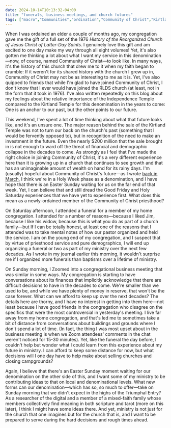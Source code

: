 ```yaml
---
date: 2024-10-14T10:13:32-04:00
title: "funerals, business meetings, and church futures"
tags: ["macro","Communities","ordination","Community of Christ","Kirtland Temple","Independence Temple","Holy Week"]
---
```


When I was ordained an elder a couple of months ago, my congregation gave me the gift of a full set of the 1976 *History of the Reorganized Church of Jesus Christ of Latter-Day Saints*. I genuinely love this gift and am excited to one day make my way through all eight volumes! Yet, it's also gotten me thinking a lot about what I want my service in this denomination—now, of course, named Community of Christ—to look like. In many ways, it's the history of this church that drew me to it when my faith began to crumble: If it weren't for its shared history with the church I grew up in, Community of Christ may not be as interesting to me as it is. Yet, I've also quipped to friends that while I'm glad to have joined Community of Christ, I don't know that I ever would have joined the RLDS church (at least, not in the form that it took in 1976). I've also written repeatedly on this blog about my feelings about the relative importance of the Independence Temple compared to the Kirtland Temple for this denomination in the years to come: One is an anchor to our past, but the other points to our future.

This weekend, I've spent a lot of time thinking about what that future looks like, and it's an unsure one. The major reason behind the sale of the Kirtland Temple was not to turn our back on the church's past (something that I would be fervently opposed to), but in recognition of the need to make an investment in the future. Even the nearly $200 million that the sale brought in is not enough to ward off the threat of financial and demographic collapse in the decades to come. As strongly as I feel that I've made the right choice in joining Community of Christ, it's a very different experience here than it is growing up in a church that continues to see growth and that has an unimaginable amount of wealth on hand for its rainy days. I'm (usually) hopeful about Community of Christ's future—as I wrote [back in March](https://spencergreenhalgh.com/communities/community-of-christ-holy-week/), I think we're in a Holy Week phase as a denomination, and I have hope that there is an Easter Sunday waiting for us on the far end of that week. Yet, I can believe that and still dread the Good Friday and Holy Saturday experiences that we have yet to experience first. What does this mean as a newly-ordained member of the Community of Christ priesthood?

On Saturday afternoon, I attended a funeral for a member of my home congregation. I attended for a number of reasons—because I liked Jim, because I like his widow, because this is what you do as part of a church family—but If I can be totally honest, at least one of the reasons that I attended was to take mental notes of how our pastor organized and held the service. I am on the young end of my congregation, and I suspect that by virtue of priesthood service and pure demographics, I will end up organizing a funeral or two as part of my ministry over the next few decades. As I wrote in my journal earlier this morning, it wouldn't surprise me if I organized more funerals than baptisms over a lifetime of ministry. 

On Sunday morning, I Zoomed into a congregational business meeting that was similar in some ways. My congregation is starting to have conversations about its finances that implicitly acknowledge that there are difficult decisions to have in the decades to come. We're smaller than we used to be, and while we have plenty of money in reserve, that won't be the case forever. What can we afford to keep up over the next decades? The details here are thorny, and I have no interest in getting into them here—not least because I have good friends in the congregation who disagree on the specifics that were the most controversial in yesterday's meeting. I live far away from my home congregation, and that's led me to sometimes take a bit of distance from conversations about buildings and grounds where I don't spend a lot of time. (In fact, the thing I was most upset about in the business meeting is when we Zoom attendees' comments in the chat weren't noticed for 15-30 minutes). Yet, like the funeral the day before, I couldn't help but wonder what I could learn from this experience about my future in ministry. I can afford to keep some distance for now, but what decisions will I one day have to help make about selling churches and closing campgrounds?

Again, I believe that there's an Easter Sunday moment waiting for our denomination on the other side of this, and I want some of my ministry to be contributing ideas to that on local and denominational levels. What new forms can our denomination—which has so, so much to offer—take on Sunday morning that we didn't expect in the highs of the Triumphal Entry? As a researcher of the digital and a member of a mixed-faith family whose members collectively find meaning in both scripture and tarot (more on this later), I think I might have some ideas there. And yet, ministry is not just for the church that one imagines but for the church that is, and I want to be prepared to serve during the hard decisions and rough times ahead.